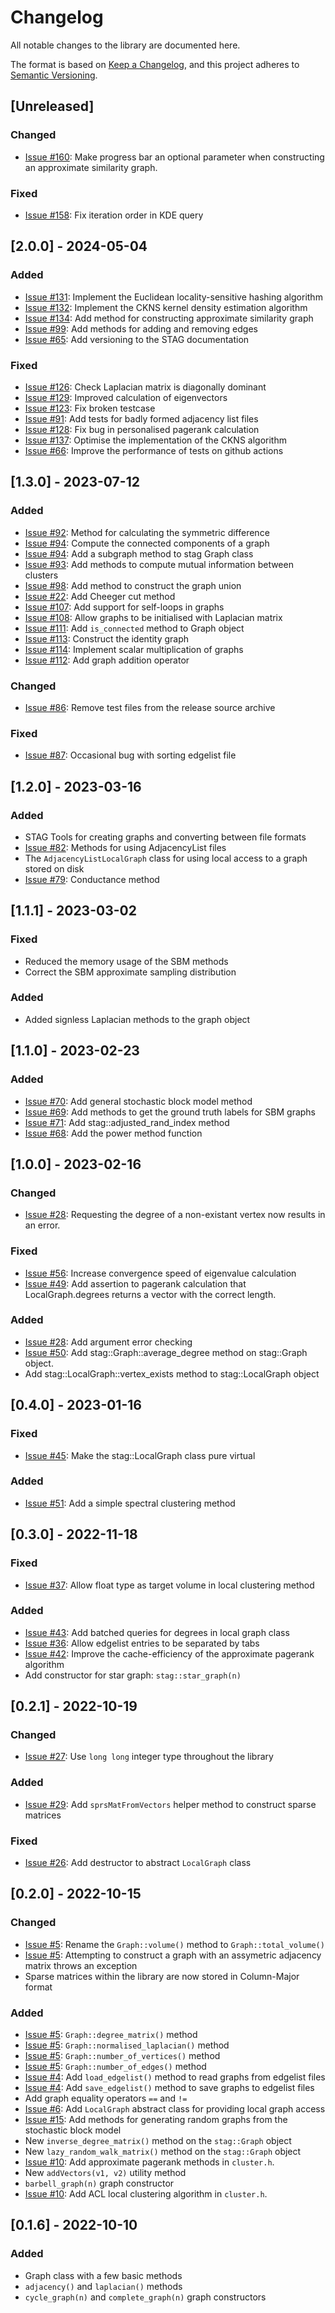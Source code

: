 # Changelog
All notable changes to the library are documented here.

The format is based on [Keep a Changelog](https://keepachangelog.com/en/1.0.0/),
and this project adheres to [Semantic Versioning](https://semver.org/spec/v2.0.0.html).

## [Unreleased]
### Changed
- [Issue #160](https://github.com/staglibrary/stag/issues/160): Make progress bar an optional parameter when constructing
  an approximate similarity graph.

### Fixed
- [Issue #158](https://github.com/staglibrary/stag/issues/158): Fix iteration order in KDE query

## [2.0.0] - 2024-05-04
### Added
- [Issue #131](https://github.com/staglibrary/stag/issues/131): Implement the Euclidean locality-sensitive hashing algorithm
- [Issue #132](https://github.com/staglibrary/stag/issues/132): Implement the CKNS kernel density estimation algorithm
- [Issue #134](https://github.com/staglibrary/stag/issues/134): Add method for constructing approximate similarity graph
- [Issue #99](https://github.com/staglibrary/stag/issues/92): Add methods for adding and removing edges
- [Issue #65](https://github.com/staglibrary/stag/issues/65): Add versioning to the STAG documentation

### Fixed
- [Issue #126](https://github.com/staglibrary/stag/issues/126): Check Laplacian matrix is diagonally dominant
- [Issue #129](https://github.com/staglibrary/stag/issues/129): Improved calculation of eigenvectors
- [Issue #123](https://github.com/staglibrary/stag/issues/123): Fix broken testcase
- [Issue #91](https://github.com/staglibrary/stag/issues/91): Add tests for badly formed adjacency list files
- [Issue #128](https://github.com/staglibrary/stag/issues/128): Fix bug in personalised pagerank calculation
- [Issue #137](https://github.com/staglibrary/stag/issues/137): Optimise the implementation of the CKNS algorithm
- [Issue #66](https://github.com/staglibrary/stag/issues/66): Improve the performance of tests on github actions

## [1.3.0] - 2023-07-12
### Added
- [Issue #92](https://github.com/staglibrary/stag/issues/92): Method for calculating the symmetric difference
- [Issue #94](https://github.com/staglibrary/stag/issues/94): Compute the connected components of a graph
- [Issue #94](https://github.com/staglibrary/stag/issues/94): Add a subgraph method to stag Graph class
- [Issue #93](https://github.com/staglibrary/stag/issues/93): Add methods to compute mutual information between clusters
- [Issue #98](https://github.com/staglibrary/stag/issues/98): Add method to construct the graph union
- [Issue #22](https://github.com/staglibrary/stag/issues/22): Add Cheeger cut method
- [Issue #107](https://github.com/staglibrary/stag/issues/107): Add support for self-loops in graphs
- [Issue #108](https://github.com/staglibrary/stag/issues/108): Allow graphs to be initialised with Laplacian matrix
- [Issue #111](https://github.com/staglibrary/stag/issues/111): Add `is_connected` method to Graph object
- [Issue #113](https://github.com/staglibrary/stag/issues/113): Construct the identity graph
- [Issue #114](https://github.com/staglibrary/stag/issues/114): Implement scalar multiplication of graphs
- [Issue #112](https://github.com/staglibrary/stag/issues/112): Add graph addition operator

### Changed
- [Issue #86](https://github.com/staglibrary/stag/issues/86): Remove test files from the release source archive

### Fixed
- [Issue #87](https://github.com/staglibrary/stag/issues/87): Occasional bug with sorting edgelist file

## [1.2.0] - 2023-03-16
### Added
- STAG Tools for creating graphs and converting between file formats
- [Issue #82](https://github.com/staglibrary/stag/issues/82): Methods for using AdjacencyList files
- The `AdjacencyListLocalGraph` class for using local access to a graph stored on disk
- [Issue #79](https://github.com/staglibrary/stag/issues/79): Conductance method

## [1.1.1] - 2023-03-02
### Fixed
- Reduced the memory usage of the SBM methods
- Correct the SBM approximate sampling distribution

### Added
- Added signless Laplacian methods to the graph object

## [1.1.0] - 2023-02-23
### Added
- [Issue #70](https://github.com/staglibrary/stag/issues/70): Add general stochastic block model method
- [Issue #69](https://github.com/staglibrary/stag/issues/69): Add methods to get the ground truth labels for SBM graphs
- [Issue #71](https://github.com/staglibrary/stag/issues/71): Add stag::adjusted_rand_index method
- [Issue #68](https://github.com/staglibrary/stag/issues/68): Add the power method function

## [1.0.0] - 2023-02-16
### Changed
- [Issue #28](https://github.com/staglibrary/stag/issues/28): Requesting the degree of a non-existant vertex now results
in an error.

### Fixed
- [Issue #56](https://github.com/staglibrary/stag/issues/56): Increase convergence speed of eigenvalue calculation
- [Issue #49](https://github.com/staglibrary/stag/issues/49): Add assertion to pagerank calculation that LocalGraph.degrees
returns a vector with the correct length.

### Added
- [Issue #28](https://github.com/staglibrary/stag/issues/28): Add argument error checking
- [Issue #50](https://github.com/staglibrary/stag/issues/50): Add stag::Graph::average_degree method on stag::Graph object.
- Add stag::LocalGraph::vertex_exists method to stag::LocalGraph object

## [0.4.0] - 2023-01-16
### Fixed
- [Issue #45](https://github.com/staglibrary/stag/issues/45): Make the stag::LocalGraph class pure virtual

### Added
- [Issue #51](https://github.com/staglibrary/stag/issues/51): Add a simple spectral clustering method

## [0.3.0] - 2022-11-18
### Fixed
- [Issue #37](https://github.com/staglibrary/stag/issues/37): Allow float type as target volume in local clustering method

### Added
- [Issue #43](https://github.com/staglibrary/stag/issues/43): Add batched queries for degrees in local graph class
- [Issue #36](https://github.com/staglibrary/stag/issues/36): Allow edgelist entries to be separated by tabs
- [Issue #42](https://github.com/staglibrary/stag/issues/42): Improve the cache-efficiency of the approximate pagerank algorithm
- Add constructor for star graph: `stag::star_graph(n)`

## [0.2.1] - 2022-10-19
### Changed
- [Issue #27](https://github.com/staglibrary/stag/issues/27): Use `long long` integer type throughout the library

### Added
- [Issue #29](https://github.com/staglibrary/stag/issues/29): Add `sprsMatFromVectors` helper method to construct sparse matrices

### Fixed
- [Issue #26](https://github.com/staglibrary/stag/issues/26): Add destructor to abstract `LocalGraph` class

## [0.2.0] - 2022-10-15
### Changed
- [Issue #5](https://github.com/staglibrary/stag/issues/5): Rename the `Graph::volume()` method to `Graph::total_volume()`
- [Issue #5](https://github.com/staglibrary/stag/issues/5): Attempting to construct a graph with an assymetric adjacency matrix
throws an exception
- Sparse matrices within the library are now stored in Column-Major format

### Added
- [Issue #5](https://github.com/staglibrary/stag/issues/5): `Graph::degree_matrix()` method
- [Issue #5](https://github.com/staglibrary/stag/issues/5): `Graph::normalised_laplacian()` method
- [Issue #5](https://github.com/staglibrary/stag/issues/5): `Graph::number_of_vertices()` method
- [Issue #5](https://github.com/staglibrary/stag/issues/5): `Graph::number_of_edges()` method
- [Issue #4](https://github.com/staglibrary/stag/issues/4): Add `load_edgelist()` method to read graphs from edgelist files
- [Issue #4](https://github.com/staglibrary/stag/issues/4): Add `save_edgelist()` method to save graphs to edgelist files
- Add graph equality operators `==` and `!=`
- [Issue #6](https://github.com/staglibrary/stag/issues/6): Add `LocalGraph` abstract class for providing local graph access
- [Issue #15](https://github.com/staglibrary/stag/issues/15): Add methods for generating random graphs from the stochastic
block model
- New `inverse_degree_matrix()` method on the `stag::Graph` object
- New `lazy_random_walk_matrix()` method on the `stag::Graph` object
- [Issue #10](https://github.com/staglibrary/stag/issues/10): Add approximate pagerank methods in `cluster.h`.
- New `addVectors(v1, v2)` utility method
- `barbell_graph(n)` graph constructor
- [Issue #10](https://github.com/staglibrary/stag/issues/10): Add ACL local clustering algorithm in `cluster.h`.

## [0.1.6] - 2022-10-10
### Added
- Graph class with a few basic methods
- `adjacency()` and `laplacian()` methods
- `cycle_graph(n)` and `complete_graph(n)` graph constructors